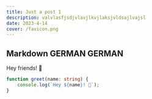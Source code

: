 ```yaml
---
title: Just a post 1
description: valvlasfjsdjvlavjlkvjlaksjvldsajlvajsl
date: 2023-4-14
cover: /favicon.png
---
```


## Markdown GERMAN GERMAN

Hey friends! 👋

```ts
function greet(name: string) {
	console.log(`Hey ${name}! 👋`);
}
```
